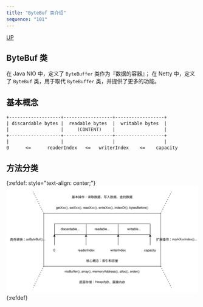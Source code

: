```yaml
---
title: "ByteBuf 类介绍"
sequence: "101"
---
```


[UP](/netty.html)

## ByteBuf 类

在 Java NIO 中，定义了 `ByteBuffer` 类作为『数据的容器』；
在 Netty 中，定义了 `ByteBuf` 类，用于取代 `ByteBuffer` 类，并提供了更多的功能。

## 基本概念

```text
+-------------------+------------------+------------------+
| discardable bytes |  readable bytes  |  writable bytes  |
|                   |     (CONTENT)    |                  |
+-------------------+------------------+------------------+
|                   |                  |                  |
0      <=      readerIndex   <=   writerIndex    <=    capacity
```

## 方法分类

{:refdef: style="text-align: center;"}
![](/assets/images/netty/buf/netty-buffer-structure.svg)
{:refdef}


